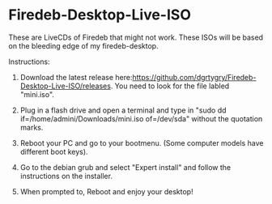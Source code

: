 # Firedeb-Desktop-Live-ISO
These are LiveCDs of Firedeb that might not work. These ISOs will be based on the bleeding edge of my firedeb-desktop.


Instructions:

1. Download the latest release here:https://github.com/dgrtygry/Firedeb-Desktop-Live-ISO/releases. You need to look for the file labled "mini.iso".

2. Plug in a flash drive and open a terminal and type in "sudo dd if=/home/admini/Downloads/mini.iso of=/dev/sda" without the quotation marks.

3. Reboot your PC and go to your bootmenu. (Some computer models have different boot keys).

4. Go to the debian grub and select "Expert install" and follow the instructions on the installer.

5. When prompted to, Reboot and enjoy your desktop!
